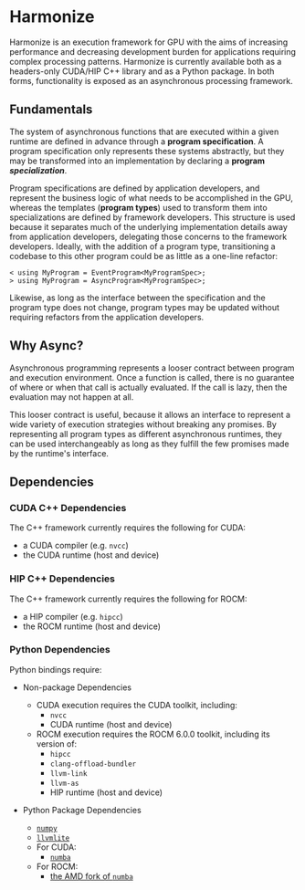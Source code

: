 # Harmonize

Harmonize is an execution framework for GPU with the aims of increasing performance and decreasing development burden for applications requiring complex processing patterns.
Harmonize is currently available both as a headers-only CUDA/HIP C++ library and as a Python package. In both forms, functionality is exposed as an asynchronous processing framework.

## Fundamentals

The system of asynchronous functions that are executed within a given runtime are defined in advance through a **program specification**.
A program specification only represents these systems abstractly, but they may be transformed into an implementation by declaring a **program** ***specialization***.

Program specifications are defined by application developers, and represent the business logic of what needs to be accomplished in the GPU, whereas the templates (**program types**) used to transform them into specializations are defined by framework developers.
This structure is used because it separates much of the underlying implementation details away from application developers, delegating those concerns to the framework developers.
Ideally, with the addition of a program type, transitioning a codebase to this other program could be as little as a one-line refactor:

```
< using MyProgram = EventProgram<MyProgramSpec>;
> using MyProgram = AsyncProgram<MyProgramSpec>;
```

Likewise, as long as the interface between the specification and the program type does not change, program types may be updated without requiring refactors from the application developers.

## Why Async?

Asynchronous programming represents a looser contract between program and execution environment.
Once a function is called, there is no guarantee of where or when that call is actually evaluated.
If the call is lazy, then the evaluation may not happen at all.

This looser contract is useful, because it allows an interface to represent a wide variety of execution strategies without breaking any promises.
By representing all program types as different asynchronous runtimes, they can be used interchangeably as long as they fulfill the few promises made by the runtime's interface.


## Dependencies

### CUDA C++ Dependencies

The C++ framework currently requires the following for CUDA:

- a CUDA compiler (e.g. `nvcc`)
- the CUDA runtime (host and device)

### HIP C++ Dependencies

The C++ framework currently requires the following for ROCM:

- a HIP compiler (e.g. `hipcc`)
- the ROCM runtime (host and device)


### Python Dependencies

Python bindings require:

- Non-package Dependencies
  - CUDA execution requires the CUDA toolkit, including:
    - `nvcc`
    - CUDA runtime (host and device)
  - ROCM execution requires the ROCM 6.0.0 toolkit, including its version of:
    - `hipcc`
    - `clang-offload-bundler`
    - `llvm-link`
    - `llvm-as`
    - HIP runtime (host and device)

- Python Package Dependencies
  - [`numpy`](https://github.com/numpy/numpy)
  - [`llvmlite`](https://github.com/numba/llvmlite)
  - For CUDA:
    - [`numba`](https://github.com/numba/numba)
  - For ROCM:
    - [the AMD fork of `numba`](https://github.com/ROCm/numba-hip)



